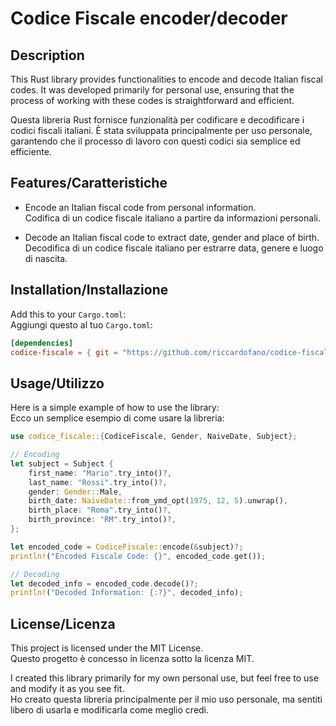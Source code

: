 # Codice Fiscale encoder/decoder

## Description

This Rust library provides functionalities to encode and decode Italian fiscal codes. It was developed primarily for personal use, ensuring that the process of working with these codes is straightforward and efficient.

Questa libreria Rust fornisce funzionalità per codificare e decodificare i codici fiscali italiani. È stata sviluppata principalmente per uso personale, garantendo che il processo di lavoro con questi codici sia semplice ed efficiente.

## Features/Caratteristiche

-   Encode an Italian fiscal code from personal information.  
    Codifica di un codice fiscale italiano a partire da informazioni personali.

-   Decode an Italian fiscal code to extract date, gender and place of birth.  
    Decodifica di un codice fiscale italiano per estrarre data, genere e luogo di nascita.

## Installation/Installazione

Add this to your `Cargo.toml`:  
Aggiungi questo al tuo `Cargo.toml`:

```toml
[dependencies]
codice-fiscale = { git = "https://github.com/riccardofano/codice-fiscale", branch = "main" }
```

## Usage/Utilizzo

Here is a simple example of how to use the library:  
Ecco un semplice esempio di come usare la libreria:

```rust
use codice_fiscale::{CodiceFiscale, Gender, NaiveDate, Subject};

// Encoding
let subject = Subject {
    first_name: "Mario".try_into()?,
    last_name: "Rossi".try_into()?,
    gender: Gender::Male,
    birth_date: NaiveDate::from_ymd_opt(1975, 12, 5).unwrap(),
    birth_place: "Roma".try_into()?,
    birth_province: "RM".try_into()?,
};

let encoded_code = CodiceFiscale::encode(&subject)?;
println!("Encoded Fiscale Code: {}", encoded_code.get());

// Decoding
let decoded_info = encoded_code.decode()?;
println!("Decoded Information: {:?}", decoded_info);
```

## License/Licenza

This project is licensed under the MIT License.  
Questo progetto è concesso in licenza sotto la licenza MIT.

I created this library primarily for my own personal use, but feel free to use and modify it as you see fit.  
Ho creato questa libreria principalmente per il mio uso personale, ma sentiti libero di usarla e modificarla come meglio credi.
